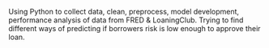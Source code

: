 Using Python to collect data, clean, preprocess, model development, performance analysis of data from FRED & LoaningClub. Trying to find different ways of predicting if borrowers risk is low enough to approve their loan. 
